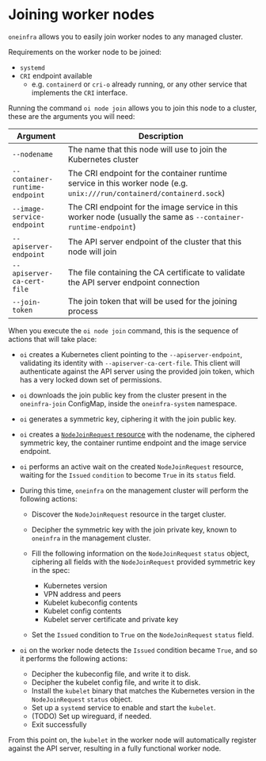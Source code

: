 # Joining worker nodes

`oneinfra` allows you to easily join worker nodes to any managed
cluster.

Requirements on the worker node to be joined:

* `systemd`
* `CRI` endpoint available
  * e.g. `containerd` or `cri-o` already running, or any other service
    that implements the `CRI` interface.

Running the command `oi node join` allows you to join this node to a
cluster, these are the arguments you will need:

| Argument                       | Description                                                                                                            |
|--------------------------------|------------------------------------------------------------------------------------------------------------------------|
| `--nodename`                   | The name that this node will use to join the Kubernetes cluster                                                        |
| `--container-runtime-endpoint` | The CRI endpoint for the container runtime service in this worker node (e.g. `unix:///run/containerd/containerd.sock`) |
| `--image-service-endpoint`     | The CRI endpoint for the image service in this worker node (usually the same as `--container-runtime-endpoint`)        |
| `--apiserver-endpoint`         | The API server endpoint of the cluster that this node will join                                                        |
| `--apiserver-ca-cert-file`     | The file containing the CA certificate to validate the API server endpoint connection                                  |
| `--join-token`                 | The join token that will be used for the joining process                                                               |

When you execute the `oi node join` command, this is the sequence of
actions that will take place:

* `oi` creates a Kubernetes client pointing to the
  `--apiserver-endpoint`, validating its identity with
  `--apiserver-ca-cert-file`. This client will authenticate against
  the API server using the provided join token, which has a very
  locked down set of permissions.

* `oi` downloads the join public key from the cluster present in the
  `oneinfra-join` ConfigMap, inside the `oneinfra-system` namespace.

* `oi` generates a symmetric key, ciphering it with the join public
  key.

* `oi` creates a [`NodeJoinRequest`
  resource](https://github.com/oneinfra/oneinfra/blob/master/apis/node/v1alpha1/nodejoinrequest_types.go)
  with the nodename, the ciphered symmetric key, the container runtime
  endpoint and the image service endpoint.

* `oi` performs an active wait on the created `NodeJoinRequest`
  resource, waiting for the `Issued` `condition` to become `True` in
  its `status` field.

* During this time, `oneinfra` on the management cluster will perform
  the following actions:

  * Discover the `NodeJoinRequest` resource in the target cluster.

  * Decipher the symmetric key with the join private key, known to
    `oneinfra` in the management cluster.

  * Fill the following information on the `NodeJoinRequest` `status`
    object, ciphering all fields with the `NodeJoinRequest` provided
    symmetric key in the spec:

    * Kubernetes version
    * VPN address and peers
    * Kubelet kubeconfig contents
    * Kubelet config contents
    * Kubelet server certificate and private key

  * Set the `Issued` condition to `True` on the `NodeJoinRequest`
    `status` field.

* `oi` on the worker node detects the `Issued` condition became
  `True`, and so it performs the following actions:

  * Decipher the kubeconfig file, and write it to disk.
  * Decipher the kubelet config file, and write it to disk.
  * Install the `kubelet` binary that matches the Kubernetes version
    in the `NodeJoinRequest` `status` object.
  * Set up a `systemd` service to enable and start the `kubelet`.
  * (TODO) Set up wireguard, if needed.
  * Exit successfully

From this point on, the `kubelet` in the worker node will
automatically register against the API server, resulting in a fully
functional worker node.

